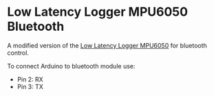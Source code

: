 # Low Latency Logger MPU6050 Bluetooth

A modified version of the [Low Latency Logger MPU6050](https://github.com/greiman/SdFat/tree/master/examples/LowLatencyLoggerMPU6050) for bluetooth control.

To connect Arduino to bluetooth module use:
* Pin 2: RX
* Pin 3: TX
